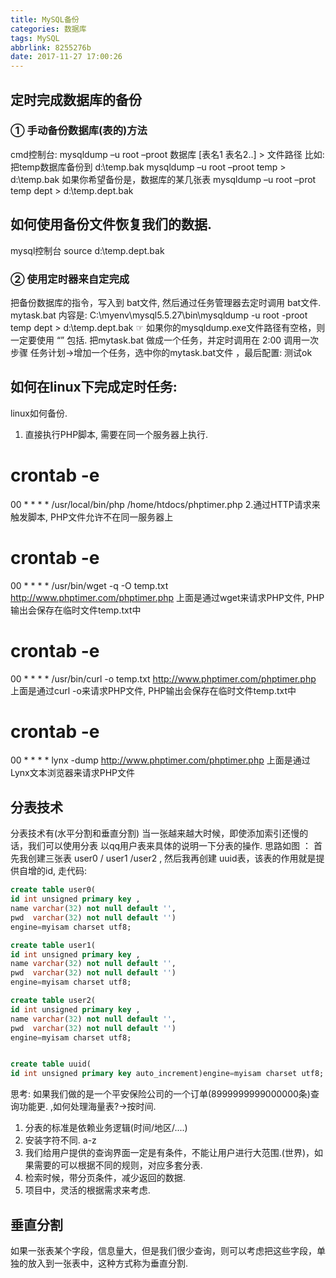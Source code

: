```yaml
---
title: MySQL备份
categories: 数据库
tags: MySQL
abbrlink: 8255276b
date: 2017-11-27 17:00:26
---
```

## 定时完成数据库的备份  
### ①	手动备份数据库(表的)方法
cmd控制台:
mysqldump –u root –proot 数据库 [表名1 表名2..]  > 文件路径
比如: 把temp数据库备份到 d:\temp.bak
mysqldump –u root –proot temp > d:\temp.bak
如果你希望备份是，数据库的某几张表
mysqldump –u root –prot temp dept > d:\temp.dept.bak

## 如何使用备份文件恢复我们的数据.
mysql控制台
source d:\temp.dept.bak
<!-- more -->
### ②	使用定时器来自定完成
把备份数据库的指令，写入到 bat文件, 然后通过任务管理器去定时调用 bat文件.
mytask.bat 内容是:
C:\myenv\mysql5.5.27\bin\mysqldump -u root -proot temp dept > d:\temp.dept.bak
☞ 如果你的mysqldump.exe文件路径有空格，则一定要使用 “” 包括.
把mytask.bat 做成一个任务，并定时调用在 2:00 调用一次
步骤 任务计划->增加一个任务，选中你的mytask.bat文件 ，最后配置:
测试ok

## 如何在linux下完成定时任务:
linux如何备份.
1. 直接执行PHP脚本, 需要在同一个服务器上执行.
# crontab -e
00 * * * * /usr/local/bin/php /home/htdocs/phptimer.php
2.通过HTTP请求来触发脚本, PHP文件允许不在同一服务器上
# crontab -e
00 * * * * /usr/bin/wget -q -O temp.txt http://www.phptimer.com/phptimer.php
上面是通过wget来请求PHP文件, PHP输出会保存在临时文件temp.txt中
# crontab -e
00 * * * * /usr/bin/curl -o temp.txt http://www.phptimer.com/phptimer.php
上面是通过curl -o来请求PHP文件, PHP输出会保存在临时文件temp.txt中
# crontab -e
00 * * * * lynx -dump http://www.phptimer.com/phptimer.php
上面是通过Lynx文本浏览器来请求PHP文件

## 分表技术
分表技术有(水平分割和垂直分割)
当一张越来越大时候，即使添加索引还慢的话，我们可以使用分表
以qq用户表来具体的说明一下分表的操作.
思路如图 ：
首先我创建三张表 user0 / user1 /user2 , 然后我再创建 uuid表，该表的作用就是提供自增的id,
走代码:
```SQL
create table user0(
id int unsigned primary key ,
name varchar(32) not null default '',
pwd  varchar(32) not null default '')
engine=myisam charset utf8;

create table user1(
id int unsigned primary key ,
name varchar(32) not null default '',
pwd  varchar(32) not null default '')
engine=myisam charset utf8;

create table user2(
id int unsigned primary key ,
name varchar(32) not null default '',
pwd  varchar(32) not null default '')
engine=myisam charset utf8;


create table uuid(
id int unsigned primary key auto_increment)engine=myisam charset utf8;
```

思考: 如果我们做的是一个平安保险公司的一个订单(8999999999000000条)查询功能更.
,如何处理海量表?->按时间.
1.	分表的标准是依赖业务逻辑(时间/地区/....)
2.	安装字符不同. a-z
3.	我们给用户提供的查询界面一定是有条件，不能让用户进行大范围.(世界)，如果需要的可以根据不同的规则，对应多套分表.
4.	检索时候，带分页条件，减少返回的数据.
5.	项目中，灵活的根据需求来考虑.

## 垂直分割
如果一张表某个字段，信息量大，但是我们很少查询，则可以考虑把这些字段，单独的放入到一张表中，这种方式称为垂直分割.
